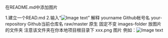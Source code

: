 在README.md中添加图片

1.建立一个READ.md
2.输入“![Image text](http://raw.github.com/username/repository/master/images-folder/xxx.png)” 
解释
yourname Github帐号名
your-repository Github当前仓库名
raw/master 原生 固定不变
images-folder 放图片的文件夹 注意该文件夹在你本地项目根目录下
xxx.png 图片
例如：![Image text](http://raw.github.com/CGLingit/Android/master/Test5/0322_2.jpg)
